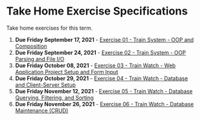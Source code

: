 # Take Home Exercise Specifications

Take home exercises for this term.

1. **Due Friday September 17, 2021** - [Exercise 01 - Train System - OOP and Composition](Ex01.md)
2. **Due Friday September 24, 2021** - [Exercise 02 - Train System - OOP Parsing and File I/O](Ex02.md)
3. **Due Friday October 08, 2021** - [Exercise 03 - Train Watch - Web Application Project Setup and Form Input](Ex03.md)
4. **Due Friday October 29, 2021** - [Exercise 04 - Train Watch - Database and Client-Server Setup](Ex04.md)
5. **Due Friday November 12, 2021** - [Exercise 05 - Train Watch - Database Querying, Filtering, and Sorting](Ex05.md)
6. **Due Friday November 26, 2021** - [Exercise 06 - Train Watch - Database Maintenance (CRUD)](Ex06.md)